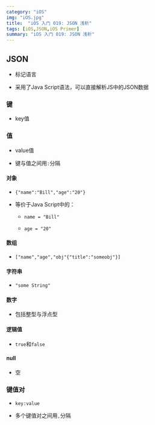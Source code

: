 ```yaml
---
category: "iOS"
img: "iOS.jpg"
title:  "iOS 入门 019: JSON 浅析"
tags: [iOS,JSON,iOS Primer]
summary: "iOS 入门 019: JSON 浅析"
---
```

## JSON

* 标记语言

* 采用了Java Script语法，可以直接解析JS中的JSON数据

### 键

* key值

### 值

* value值

* 键与值之间用`:`分隔

#### 对象

* `{"name":"Bill","age":"20"}`

* 等价于Java Script中的：

	* `name = "Bill"`

	* `age = "20"`

#### 数组

* `["name","age","obj"{"title":"someobj"}]`

#### 字符串

* `"some String"`

#### 数字

* 包括整型与浮点型

#### 逻辑值

* `true`和`false`

#### null

* 空

### 键值对

* `key:value`

* 多个键值对之间用`,`分隔



